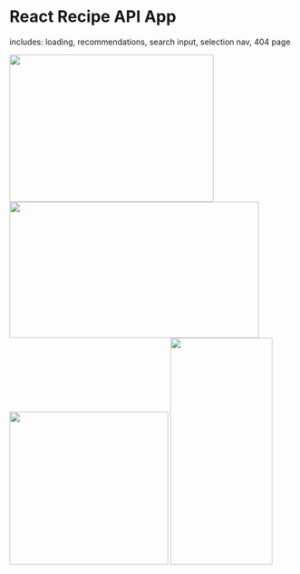 # React Recipe API App

includes: loading, recommendations, search input, selection nav, 404 page

<img src="https://user-images.githubusercontent.com/22225317/194779886-3d41d985-909f-4a7d-8c2e-c99519396da1.jpg" width="360" height="260" />
<img src="https://user-images.githubusercontent.com/22225317/194779888-03c6e7bf-a7ec-47bb-8643-9bff2539558b.jpg" width="440" height="240" />
<img src="https://user-images.githubusercontent.com/22225317/194780182-d368e855-89bf-4ff1-b3ef-8f1d8cf84c78.jpg" width="280" height="270" />
<img src="https://user-images.githubusercontent.com/22225317/194779887-b1df8f5d-b33b-48ed-90b4-060a34798154.jpg" width="180" height="400" />
